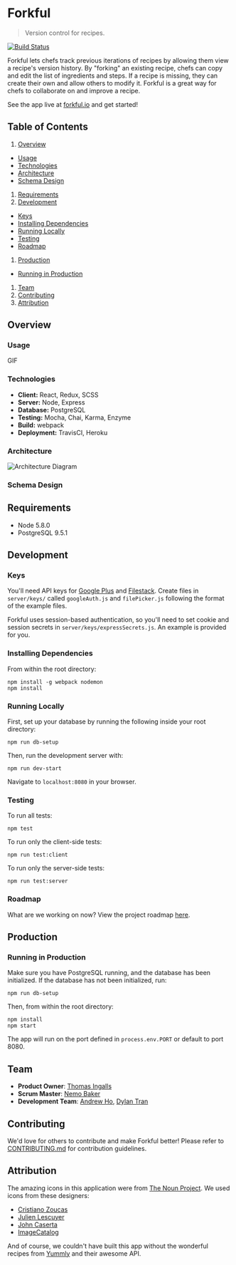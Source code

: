 # Forkful

> Version control for recipes.

[![Build Status](https://travis-ci.org/rompingstalactite/rompingstalactite.svg?branch=master)](https://travis-ci.org/rompingstalactite/rompingstalactite)

Forkful lets chefs track previous iterations of recipes by allowing them view a recipe's version history. By "forking" an existing recipe, chefs can copy and edit the list of ingredients and steps. If a recipe is missing, they can create their own and allow others to modify it. Forkful is a great way for chefs to collaborate on and improve a recipe.

See the app live at [forkful.io](www.forkful.io) and get started!

## Table of Contents

1. [Overview](#overview)
  - [Usage](#usage)
  - [Technologies](#technologies)
  - [Architecture](#architecture)
  - [Schema Design](#schema-design)
1. [Requirements](#requirements)
1. [Development](#development)
  - [Keys](#keys)
  - [Installing Dependencies](#installing-dependencies)
  - [Running Locally](#running-locally)
  - [Testing](#testing)
  - [Roadmap](#roadmap)
1. [Production](#production)
  - [Running in Production](#running-in-production)
1. [Team](#team)
1. [Contributing](#contributing)
1. [Attribution](#attribution)

## Overview
### Usage

GIF

### Technologies
- __Client:__ React, Redux, SCSS
- __Server:__ Node, Express
- __Database:__ PostgreSQL
- __Testing:__ Mocha, Chai, Karma, Enzyme
- __Build:__ webpack
- __Deployment:__ TravisCI, Heroku

### Architecture
![Architecture Diagram](http://i.imgur.com/vymoBpZ.png)

### Schema Design


## Requirements

- Node 5.8.0
- PostgreSQL 9.5.1

## Development


### Keys

You'll need API keys for [Google Plus](https://developers.google.com/+/web/api/rest/oauth#acquiring-and-using-an-api-key) and [Filestack](https://www.filestack.com/plans). Create files in `server/keys/` called `googleAuth.js` and `filePicker.js` following the format of the example files.

Forkful uses session-based authentication, so you'll need to set cookie and session secrets in `server/keys/expressSecrets.js`. An example is provided for you.

### Installing Dependencies

From within the root directory:

```
npm install -g webpack nodemon
npm install
```

### Running Locally

First, set up your database by running the following inside your root directory:

```
npm run db-setup
```
Then, run the development server with:

```
npm run dev-start
```

Navigate to `localhost:8080` in your browser.

### Testing

To run all tests:
```
npm test

```

To run only the client-side tests:
```
npm run test:client

```

To run only the server-side tests:
```
npm run test:server

```

### Roadmap

What are we working on now? View the project roadmap [here](https://github.com/rompingstalactite/rompingstalactite/issues).

## Production

### Running in Production

Make sure you have PostgreSQL running, and the database has been initialized.
If the database has not been initialized, run:

```
npm run db-setup
```

Then, from within the root directory:

```
npm install
npm start
```

The app will run on the port defined in `process.env.PORT` or default to port 8080.

## Team

- __Product Owner__: [Thomas Ingalls](https://github.com/thomasingalls)
- __Scrum Master__: [Nemo Baker](https://github.com/nemobaker)
- __Development Team__: [Andrew Ho](https://github.com/andrewh0), [Dylan Tran](https://github.com/controtie)

## Contributing

We'd love for others to contribute and make Forkful better! Please refer to [CONTRIBUTING.md](CONTRIBUTING.md) for contribution guidelines.

## Attribution

The amazing icons in this application were from [The Noun Project](http://www.thenounproject.com).
We used icons from these designers:

- [Cristiano Zoucas](https://thenounproject.com/term/spaghetti-fork/305007/)
- [Julien Lescuyer](https://thenounproject.com/term/discover/151658/)
- [John Caserta](https://thenounproject.com/term/history/11223/)
- [ImageCatalog](https://thenounproject.com/term/fork/406101/)

And of course, we couldn't have built this app without the wonderful recipes from [Yummly](http://www.yummly.com) and their awesome API.
